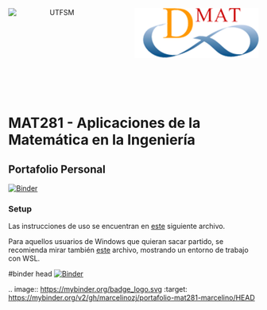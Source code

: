 <header>
<img src="https://upload.wikimedia.org/wikipedia/commons/4/47/Logo_UTFSM.png" width=200 alt="UTFSM" align="left"/>
<img src="./images/dmat.png" alt="DMAT" align="right"/>
</header>
</br></br></br></br></br>

</br>
</br>


# MAT281 - Aplicaciones de la Matemática en la Ingeniería

## Portafolio Personal
[![Binder](https://mybinder.org/badge_logo.svg)](https://mybinder.org/v2/gh/{marcelinozj}/mat281_portfolio_template/master?urlpath=lab)

### Setup

Las instrucciones de uso se encuentran en [este](setup.md) siguiente archivo. 

Para aquellos usuarios de Windows que quieran sacar partido, se recomienda mirar también [este](wsl_ds_toolkit.md) archivo, mostrando un entorno de trabajo con WSL.

#binder head
[![Binder](https://mybinder.org/badge_logo.svg)](https://mybinder.org/v2/gh/marcelinozj/portafolio-mat281-marcelino/HEAD)

.. image:: https://mybinder.org/badge_logo.svg
 :target: https://mybinder.org/v2/gh/marcelinozj/portafolio-mat281-marcelino/HEAD
